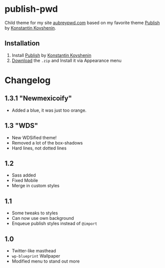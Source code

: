 # publish-pwd

Child theme for my site [aubreypwd.com](http://aubreypwd.com) based on my favorite theme <a href="http://kovshenin.com/themes/publish" target="_blank">Publish</a> by <a href="http://kovshenin.com" target="_blank">Konstantin Kovshenin</a>.

## Installation

1. Install <a href="http://kovshenin.com/themes/publish" target="_blank">Publish</a> by <a href="http://kovshenin.com" target="_blank">Konstantin Kovshenin</a>
2. [Download](https://github.com/aubreypwd/publish-pwd/archive/master.zip) the `.zip` and Install it via Appearance menu

# Changelog

## 1.3.1 "Newmexicoify"

- Added a blue, it was just too orange.

## 1.3 "WDS"

- New WDSified theme!
- Removed a lot of the box-shadows
- Hard lines, not dotted lines

## 1.2

- Sass added
- Fixed Mobile
- Merge in custom styles

## 1.1

- Some tweaks to styles
- Can now use own background
- Enqueue publish styles instead of `@import`

## 1.0

- Twitter-like masthead
- `wp-blueprint` Wallpaper
- Modified menu to stand out more
